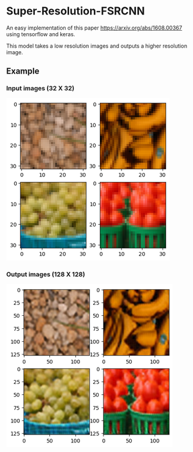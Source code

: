 # Super-Resolution-FSRCNN

An easy implementation of this paper https://arxiv.org/abs/1608.00367 using tensorflow and keras.

This model takes a low resolution images and outputs a higher resolution image.

## Example
### Input images (32 X 32)
<img src="/results/input-LR-images.png" alt=""></img>

### Output images (128 X 128)
<img src="/results/output-HR-images.png" alt=""></img>